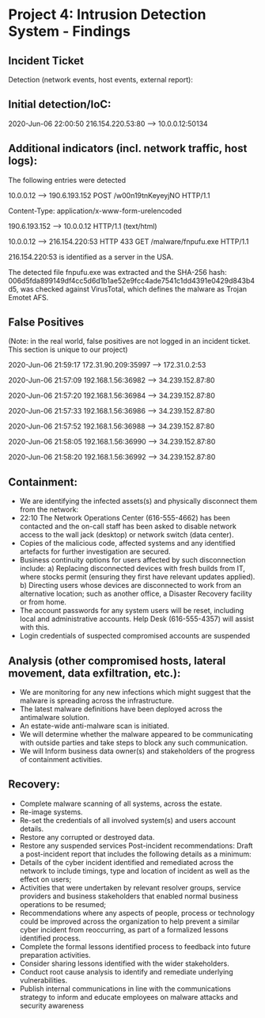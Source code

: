 # Project 4: Intrusion Detection System - Findings

## Incident Ticket

Detection (network events, host events, external report):

## Initial detection/IoC:

2020-Jun-06 22:00:50	216.154.220.53:80	 --> 10.0.0.12:50134


## Additional indicators (incl. network traffic, host logs):

The following entries were detected 

10.0.0.12 --> 190.6.193.152           POST /w00n19tnKeyeyjNO HTTP/1.1

Content-Type: application/x-www-form-urelencoded

190.6.193.152 --> 10.0.0.12           HTTP/1.1 (text/html)


10.0.0.12 --> 216.154.220:53	HTTP	433	GET /malware/fnpufu.exe HTTP/1.1 

216.154.220:53 is identified as a server in the USA.

The detected file fnpufu.exe was extracted and the SHA-256 hash: 006d5fda899149df4cc5d6d1b1ae52e9fcc4ade7541c1dd4391e0429d843b4d5, was checked against VirusTotal, which defines the malware as Trojan Emotet AFS.


## False Positives

(Note: in the real world, false positives are not logged in an incident ticket. This section is unique to our project)

2020-Jun-06 21:59:17	172.31.90.209:35997 --> 172.31.0.2:53

2020-Jun-06 21:57:09	192.168.1.56:36982	 --> 34.239.152.87:80

2020-Jun-06 21:57:20	192.168.1.56:36984 --> 34.239.152.87:80

2020-Jun-06 21:57:33	192.168.1.56:36986 --> 34.239.152.87:80

2020-Jun-06 21:57:52	192.168.1.56:36988	 --> 34.239.152.87:80

2020-Jun-06 21:58:05	192.168.1.56:36990 --> 34.239.152.87:80

2020-Jun-06 21:58:20	192.168.1.56:36992	 --> 34.239.152.87:80

## Containment:

* We are identifying the infected assets(s) and physically disconnect them from the network:
* 22:10 The Network Operations Center (616-555-4662) has been contacted and the on-call staff has been asked to disable network access to the wall jack (desktop) or network switch (data center).
* Copies of the malicious code, affected systems and any identified artefacts
for further investigation are secured.
* Business continuity options for users affected by such disconnection include:
a) Replacing disconnected devices with fresh builds from IT, where stocks
permit (ensuring they first have relevant updates applied). 
b) Directing users whose devices are disconnected to work from an alternative
location; such as another office, a Disaster Recovery facility or from home.
* The account passwords for any system users will be reset, including local and administrative accounts. Help Desk (616-555-4357) will assist with this.
* Login credentials of suspected compromised accounts are suspended

## Analysis (other compromised hosts, lateral movement, data exfiltration, etc.):

* We are monitoring for any new infections which might suggest that the malware is spreading across the infrastructure.
* The latest malware definitions have been deployed across the antimalware solution.
* An estate-wide anti-malware scan is initiated. 
* We will determine whether the malware appeared to be communicating with
outside parties and take steps to block any such communication.
* We will Inform business data owner(s) and stakeholders of the progress of containment activities.


## Recovery:

* Complete malware scanning of all systems, across the estate.
* Re-image systems.
* Re-set the credentials of all involved system(s) and users account details.
* Restore any corrupted or destroyed data.
* Restore any suspended services
Post-incident recommendations:
Draft a post-incident report that includes the following details as a minimum:
* Details of the cyber incident identified and remediated across the network to
include timings, type and location of incident as well as the effect on users;
* Activities that were undertaken by relevant resolver groups, service providers
and business stakeholders that enabled normal business operations to be
resumed;
* Recommendations where any aspects of people, process or technology could
be improved across the organization to help prevent a similar cyber incident
from reoccurring, as part of a formalized lessons identified process.
* Complete the formal lessons identified process to feedback into future preparation
activities.
* Consider sharing lessons identified with the wider stakeholders.
* Conduct root cause analysis to identify and remediate underlying vulnerabilities.
* Publish internal communications in line with the communications strategy to inform
and educate employees on malware attacks and security awareness


